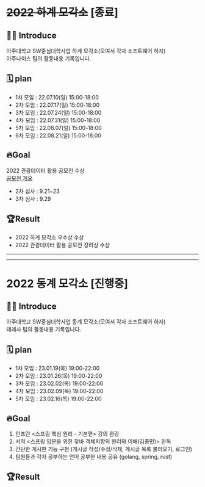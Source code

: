 # ~~2022 하계 모각소~~ [종료]
## 👩‍💻 Introduce
아주대학교 SW중심대학사업 하계 모각소(모여서 각자 소프트웨어 하자)  
아주나이스 팀의 활동내용 기록입니다.  

## 🗓 plan
- 1차 모임 : 22.07.10(일) 15:00-18:00
- 2차 모임 : 22.07.17(일) 15:00-18:00
- 3차 모임 : 22.07.24(일) 15:00-18:00
- 4차 모임 : 22.07.31(일) 15:00-18:00 
- 5차 모임 : 22.08.07(일) 15:00-18:00
- 6차 모임 : 22.08.21(일) 15:00-18:00

## 🔥Goal
2022 관광데이터 활용 공모전 수상  
[공모전 개요](https://api.visitkorea.or.kr/cnte/cnteOutl.do)
- 2차 심사 : 9.21~23
- 3차 심사 : 9.29

## 🏆Result
- 2022 하계 모각소 우수상 수상
- 2022 관광데이터 활용 공모전 장려상 수상


------------
------------
# 2022 동계 모각소 [진행중]
## 👩‍💻 Introduce
아주대학교 SW중심대학사업 동계 모각소(모여서 각자 소프트웨어 하자)  
테레사 팀의 활동내용 기록입니다.  

## 🗓 plan
- 1차 모임 : 23.01.19(목) 19:00-22:00
- 2차 모임 : 23.01.26(목) 19:00-22:00
- 3차 모임 : 23.02.02(목) 19:00-22:00
- 4차 모임 : 23.02.09(목) 19:00-22:00
- 5차 모임 : 23.02.16(목) 19:00-22:00

## 🔥Goal
1. 인프런 <스프링 핵심 원리 - 기본편> 강의 완강
2. 서적 <스프링 입문을 위한 잦바 객체지향의 원리와 이해(김종민)> 완독
3. 간단한 게시판 기능 구현 (게시글 작성/수정/삭제, 게시글 목록 불러오기, 로그인)
4. 팀원들과 각자 공부하는 언어 공부한 내용 공유 (golang, spring, rust)

## 🏆Result
